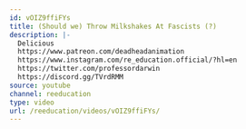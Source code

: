```yaml
---
id: vOIZ9ffiFYs
title: (Should we) Throw Milkshakes At Fascists (?)
description: |-
  Delicious
  https://www.patreon.com/deadheadanimation
  https://www.instagram.com/re_education.official/?hl=en
  https://twitter.com/professordarwin
  https://discord.gg/TVrdRMM
source: youtube
channel: reeducation
type: video
url: /reeducation/videos/vOIZ9ffiFYs/
---
```

